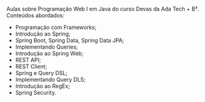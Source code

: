 Aulas sobre Programação Web I em Java do curso Devas da Ada Tech + B³.
Conteúdos abordados:
* Programação com Frameworks;
* Introdução ao Spring;
* Spring Boot, Spring Data, Spring Data JPA;
* Implementando Queries;
* Introdução ao Spring Web;
* REST API;
* REST Client;
* Spring e Query DSL;
* Implementando Query DLS;
* Introdução ao RegEx;
* Spring Security.
